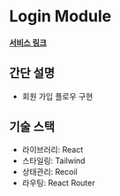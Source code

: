 # Login Module

#### [서비스 링크](https://example-login-module.netlify.app/)

## 간단 설명
- 회원 가입 플로우 구현

## 기술 스택
- 라이브러리: React
- 스타일링: Tailwind
- 상태관리: Recoil
- 라우팅: React Router
